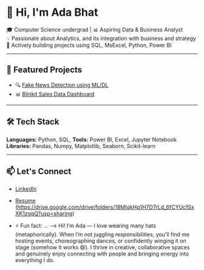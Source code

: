 # 👋 Hi, I'm Ada Bhat  
🎓 Computer Science undergrad | 📊 Aspiring Data & Business Analyst  
💡 Passionate about Analytics, and its integration with business and strategy
📌 Actively building projects using SQL, MsExcel, Python, Power BI

---

## 🌟 Featured Projects  
- 🔍 [Fake News Detection using ML/DL](https://github.com/adabhat/Fake-news-detection-using-ml-dl)  
- 📊 [Blinkit Sales Data Dashboard](https://github.com/adabhat/Blinkit-Sales-Data-Analysis-Dashboard)


---

## 🛠️ Tech Stack  
**Languages:** Python, SQL, 
**Tools:** Power BI, Excel, Jupyter Notebook  
**Libraries:** Pandas, Numpy, Matplotlib, Seaborn, Scikit-learn  

---

## 📫 Let's Connect  
- [LinkedIn](https://www.linkedin.com/in/ada-bhat)  
- [Resume](#) (https://drive.google.com/drive/folders/18MIqkHq1H7D7rLd_6fCYUc1SxXK1zgqQ?usp=sharing)  


- ⚡ Fun fact: ...
--> Hi! I’m Ada — I love wearing many hats (metaphorically).
When I’m not juggling responsibilities, you’ll find me hosting events, choreographing dances, or confidently winging it on stage (somehow it works 😄).
I thrive in creative, collaborative spaces and genuinely enjoy connecting with people and bringing energy into everything I do.
